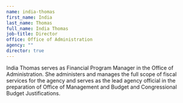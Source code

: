 ```yaml
---
name: india-thomas
first_name: India
last_name: Thomas
full_name: India Thomas
job-title: Director
office: Office of Administration
agency: ""
director: true
---
```

India Thomas serves as Financial Program Manager in the Office of Administration. She administers and manages the full scope of fiscal services for the agency and serves as the lead agency official in the preparation of Office of Management and Budget and Congressional Budget Justifications.
